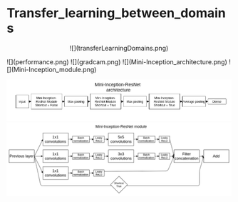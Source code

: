 # Transfer_learning_between_domains
<p align="center">
![](transferLearningDomains.png)
 </p>
![](performance.png)
![](gradcam.png)
![](Mini-Inception_architecture.png)
![](Mini-Inception_module.png)

![](Mini-Inception-ResNet_architecture.png)
![](Mini-Inception-ResNet_module.png)
